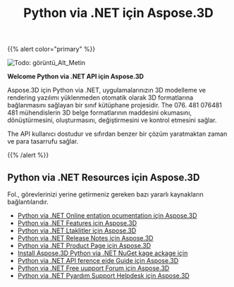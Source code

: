 ﻿---
title: Python via .NET için Aspose.3D
type: docs
description: Aspose.3D için Python via .NET, uygulamalarınızın 3D modelleme ve rendering yazılımı yüklenmeden otomatik olarak 3D formatlarına bağlanmasını sağlayan bir sınıf kütüphane projesidir. The 076. 481 076481 481 mühendislerin 3D belge formatlarının maddesini okumasını, dönüştürmesini, oluşturmasını, değiştirmesini ve kontrol etmesini sağlar.
weight: 30
url: /tr/python-net/
is_root: true
---
{{% alert color="primary" %}}

![Todo: görüntü_Alt_Metin](home_1.png)

**Welcome Python via .NET API için Aspose.3D**

Aspose.3D için Python via .NET, uygulamalarınızın 3D modelleme ve rendering yazılımı yüklenmeden otomatik olarak 3D formatlarına bağlanmasını sağlayan bir sınıf kütüphane projesidir. The 076. 481 076481 481 mühendislerin 3D belge formatlarının maddesini okumasını, dönüştürmesini, oluşturmasını, değiştirmesini ve kontrol etmesini sağlar.

The API kullanıcı dostudur ve sıfırdan benzer bir çözüm yaratmaktan zaman ve para tasarrufu sağlar.

{{% /alert %}}
## **Python via .NET Resources için Aspose.3D**
Fol., görevlerinizi yerine getirmeniz gereken bazı yararlı kaynakların bağlantılarıdır.

- [Python via .NET Online entation ocumentation için Aspose.3D](/3d/tr/python-net/)
- [Python via .NET Features için Aspose.3D](/3d/tr/python-net/product-overview/#productoverview-richfeatures)
- [Python via .NET Ltaklitler için Aspose.3D](/3d/tr/python-net/installation/#installation-systemrequirements)
- [Python via .NET Release Notes için Aspose.3D](https://releases.aspose.com/tr/3d/python-net/release-notes/)
- [Python via .NET Product Page için Aspose.3D](https://products.aspose.com/3d/python-net/)
- [Install Aspose.3D Python via .NET NuGet kage ackage için](https://www.nuget.org/packages/Aspose.3D/)
- [Python via .NET API ference eide Guide için Aspose.3D](https://reference.aspose.com/3d/net)
- [Python via .NET Free uupport Forum için Aspose.3D](https://forum.aspose.com/c/3d/18)
- [Python via .NET Pyardım Support Helpdesk için Aspose.3D](https://helpdesk.aspose.com/)
